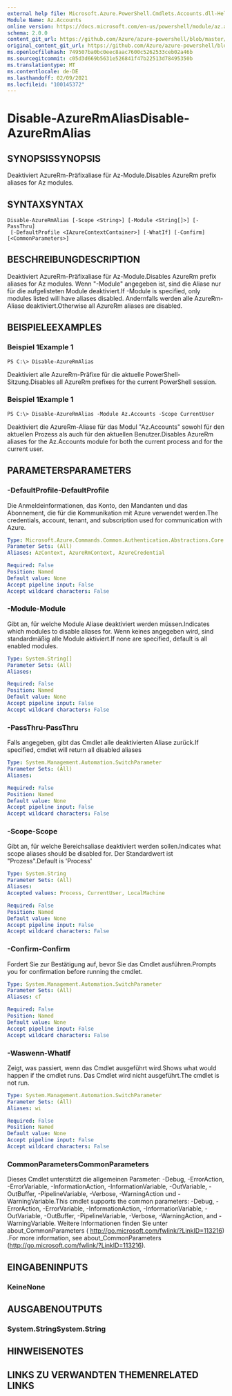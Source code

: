 ```yaml
---
external help file: Microsoft.Azure.PowerShell.Cmdlets.Accounts.dll-Help.xml
Module Name: Az.Accounts
online version: https://docs.microsoft.com/en-us/powershell/module/az.accounts/disable-azurermalias
schema: 2.0.0
content_git_url: https://github.com/Azure/azure-powershell/blob/master/src/Accounts/Accounts/help/Disable-AzureRmAlias.md
original_content_git_url: https://github.com/Azure/azure-powershell/blob/master/src/Accounts/Accounts/help/Disable-AzureRmAlias.md
ms.openlocfilehash: 749507ba0bc0eec8aac7600c5262533ceb02a46b
ms.sourcegitcommit: c05d3d669b5631e526841f47b22513d78495350b
ms.translationtype: MT
ms.contentlocale: de-DE
ms.lasthandoff: 02/09/2021
ms.locfileid: "100145372"
---
```

# <span data-ttu-id="895b1-101">Disable-AzureRmAlias</span><span class="sxs-lookup"><span data-stu-id="895b1-101">Disable-AzureRmAlias</span></span>

## <span data-ttu-id="895b1-102">SYNOPSIS</span><span class="sxs-lookup"><span data-stu-id="895b1-102">SYNOPSIS</span></span>
<span data-ttu-id="895b1-103">Deaktiviert AzureRm-Präfixaliase für Az-Module.</span><span class="sxs-lookup"><span data-stu-id="895b1-103">Disables AzureRm prefix aliases for Az modules.</span></span>

## <span data-ttu-id="895b1-104">SYNTAX</span><span class="sxs-lookup"><span data-stu-id="895b1-104">SYNTAX</span></span>

```
Disable-AzureRmAlias [-Scope <String>] [-Module <String[]>] [-PassThru]
 [-DefaultProfile <IAzureContextContainer>] [-WhatIf] [-Confirm] [<CommonParameters>]
```

## <span data-ttu-id="895b1-105">BESCHREIBUNG</span><span class="sxs-lookup"><span data-stu-id="895b1-105">DESCRIPTION</span></span>
<span data-ttu-id="895b1-106">Deaktiviert AzureRm-Präfixaliase für Az-Module.</span><span class="sxs-lookup"><span data-stu-id="895b1-106">Disables AzureRm prefix aliases for Az modules.</span></span> <span data-ttu-id="895b1-107">Wenn "-Module" angegeben ist, sind die Aliase nur für die aufgelisteten Module deaktiviert.</span><span class="sxs-lookup"><span data-stu-id="895b1-107">If -Module is specified, only modules listed will have aliases disabled.</span></span> <span data-ttu-id="895b1-108">Andernfalls werden alle AzureRm-Aliase deaktiviert.</span><span class="sxs-lookup"><span data-stu-id="895b1-108">Otherwise all AzureRm aliases are disabled.</span></span>

## <span data-ttu-id="895b1-109">BEISPIELE</span><span class="sxs-lookup"><span data-stu-id="895b1-109">EXAMPLES</span></span>

### <span data-ttu-id="895b1-110">Beispiel 1</span><span class="sxs-lookup"><span data-stu-id="895b1-110">Example 1</span></span>
```
PS C:\> Disable-AzureRmAlias
```

<span data-ttu-id="895b1-111">Deaktiviert alle AzureRm-Präfixe für die aktuelle PowerShell-Sitzung.</span><span class="sxs-lookup"><span data-stu-id="895b1-111">Disables all AzureRm prefixes for the current PowerShell session.</span></span>

### <span data-ttu-id="895b1-112">Beispiel 1</span><span class="sxs-lookup"><span data-stu-id="895b1-112">Example 1</span></span>
```
PS C:\> Disable-AzureRmAlias -Module Az.Accounts -Scope CurrentUser
```

<span data-ttu-id="895b1-113">Deaktiviert die AzureRm-Aliase für das Modul "Az.Accounts" sowohl für den aktuellen Prozess als auch für den aktuellen Benutzer.</span><span class="sxs-lookup"><span data-stu-id="895b1-113">Disables AzureRm aliases for the Az.Accounts module for both the current process and for the current user.</span></span>

## <span data-ttu-id="895b1-114">PARAMETERS</span><span class="sxs-lookup"><span data-stu-id="895b1-114">PARAMETERS</span></span>

### <span data-ttu-id="895b1-115">-DefaultProfile</span><span class="sxs-lookup"><span data-stu-id="895b1-115">-DefaultProfile</span></span>
<span data-ttu-id="895b1-116">Die Anmeldeinformationen, das Konto, den Mandanten und das Abonnement, die für die Kommunikation mit Azure verwendet werden.</span><span class="sxs-lookup"><span data-stu-id="895b1-116">The credentials, account, tenant, and subscription used for communication with Azure.</span></span>

```yaml
Type: Microsoft.Azure.Commands.Common.Authentication.Abstractions.Core.IAzureContextContainer
Parameter Sets: (All)
Aliases: AzContext, AzureRmContext, AzureCredential

Required: False
Position: Named
Default value: None
Accept pipeline input: False
Accept wildcard characters: False
```

### <span data-ttu-id="895b1-117">-Module</span><span class="sxs-lookup"><span data-stu-id="895b1-117">-Module</span></span>
<span data-ttu-id="895b1-118">Gibt an, für welche Module Aliase deaktiviert werden müssen.</span><span class="sxs-lookup"><span data-stu-id="895b1-118">Indicates which modules to disable aliases for.</span></span>
<span data-ttu-id="895b1-119">Wenn keines angegeben wird, sind standardmäßig alle Module aktiviert.</span><span class="sxs-lookup"><span data-stu-id="895b1-119">If none are specified, default is all enabled modules.</span></span>

```yaml
Type: System.String[]
Parameter Sets: (All)
Aliases:

Required: False
Position: Named
Default value: None
Accept pipeline input: False
Accept wildcard characters: False
```

### <span data-ttu-id="895b1-120">-PassThru</span><span class="sxs-lookup"><span data-stu-id="895b1-120">-PassThru</span></span>
<span data-ttu-id="895b1-121">Falls angegeben, gibt das Cmdlet alle deaktivierten Aliase zurück.</span><span class="sxs-lookup"><span data-stu-id="895b1-121">If specified, cmdlet will return all disabled aliases</span></span>

```yaml
Type: System.Management.Automation.SwitchParameter
Parameter Sets: (All)
Aliases:

Required: False
Position: Named
Default value: None
Accept pipeline input: False
Accept wildcard characters: False
```

### <span data-ttu-id="895b1-122">-Scope</span><span class="sxs-lookup"><span data-stu-id="895b1-122">-Scope</span></span>
<span data-ttu-id="895b1-123">Gibt an, für welche Bereichsaliase deaktiviert werden sollen.</span><span class="sxs-lookup"><span data-stu-id="895b1-123">Indicates what scope aliases should be disabled for.</span></span> <span data-ttu-id="895b1-124">Der Standardwert ist "Prozess".</span><span class="sxs-lookup"><span data-stu-id="895b1-124">Default is 'Process'</span></span>

```yaml
Type: System.String
Parameter Sets: (All)
Aliases:
Accepted values: Process, CurrentUser, LocalMachine

Required: False
Position: Named
Default value: None
Accept pipeline input: False
Accept wildcard characters: False
```

### <span data-ttu-id="895b1-125">-Confirm</span><span class="sxs-lookup"><span data-stu-id="895b1-125">-Confirm</span></span>
<span data-ttu-id="895b1-126">Fordert Sie zur Bestätigung auf, bevor Sie das Cmdlet ausführen.</span><span class="sxs-lookup"><span data-stu-id="895b1-126">Prompts you for confirmation before running the cmdlet.</span></span>

```yaml
Type: System.Management.Automation.SwitchParameter
Parameter Sets: (All)
Aliases: cf

Required: False
Position: Named
Default value: None
Accept pipeline input: False
Accept wildcard characters: False
```

### <span data-ttu-id="895b1-127">-Waswenn</span><span class="sxs-lookup"><span data-stu-id="895b1-127">-WhatIf</span></span>
<span data-ttu-id="895b1-128">Zeigt, was passiert, wenn das Cmdlet ausgeführt wird.</span><span class="sxs-lookup"><span data-stu-id="895b1-128">Shows what would happen if the cmdlet runs.</span></span>
<span data-ttu-id="895b1-129">Das Cmdlet wird nicht ausgeführt.</span><span class="sxs-lookup"><span data-stu-id="895b1-129">The cmdlet is not run.</span></span>

```yaml
Type: System.Management.Automation.SwitchParameter
Parameter Sets: (All)
Aliases: wi

Required: False
Position: Named
Default value: None
Accept pipeline input: False
Accept wildcard characters: False
```

### <span data-ttu-id="895b1-130">CommonParameters</span><span class="sxs-lookup"><span data-stu-id="895b1-130">CommonParameters</span></span>
<span data-ttu-id="895b1-131">Dieses Cmdlet unterstützt die allgemeinen Parameter: -Debug, -ErrorAction, -ErrorVariable, -InformationAction, -InformationVariable, -OutVariable, -OutBuffer, -PipelineVariable, -Verbose, -WarningAction und -WarningVariable.</span><span class="sxs-lookup"><span data-stu-id="895b1-131">This cmdlet supports the common parameters: -Debug, -ErrorAction, -ErrorVariable, -InformationAction, -InformationVariable, -OutVariable, -OutBuffer, -PipelineVariable, -Verbose, -WarningAction, and -WarningVariable.</span></span> <span data-ttu-id="895b1-132">Weitere Informationen finden Sie unter about_CommonParameters ( http://go.microsoft.com/fwlink/?LinkID=113216) .</span><span class="sxs-lookup"><span data-stu-id="895b1-132">For more information, see about_CommonParameters (http://go.microsoft.com/fwlink/?LinkID=113216).</span></span>

## <span data-ttu-id="895b1-133">EINGABEN</span><span class="sxs-lookup"><span data-stu-id="895b1-133">INPUTS</span></span>

### <span data-ttu-id="895b1-134">Keine</span><span class="sxs-lookup"><span data-stu-id="895b1-134">None</span></span>

## <span data-ttu-id="895b1-135">AUSGABEN</span><span class="sxs-lookup"><span data-stu-id="895b1-135">OUTPUTS</span></span>

### <span data-ttu-id="895b1-136">System.String</span><span class="sxs-lookup"><span data-stu-id="895b1-136">System.String</span></span>

## <span data-ttu-id="895b1-137">HINWEISE</span><span class="sxs-lookup"><span data-stu-id="895b1-137">NOTES</span></span>

## <span data-ttu-id="895b1-138">LINKS ZU VERWANDTEN THEMEN</span><span class="sxs-lookup"><span data-stu-id="895b1-138">RELATED LINKS</span></span>
